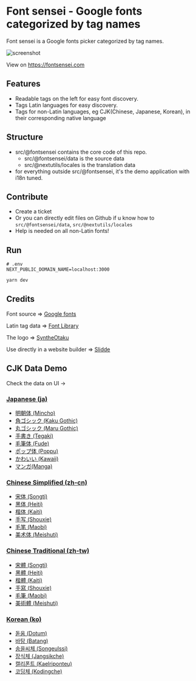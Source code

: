 # Font sensei - Google fonts categorized by tag names

Font sensei is a Google fonts picker categorized by tag names.

![screenshot](./public/screenshot.png)

View on https://fontsensei.com

## Features
- Readable tags on the left for easy font discovery.
- Tags Latin languages for easy discovery.
- Tags for non-Latin languages, eg CJK(Chinese, Japanese, Korean), in their corresponding native language

## Structure
- src/@fontsensei contains the core code of this repo.
  - src/@fontsensei/data is the source data
  - src/@nextutils/locales is the translation data
- for everything outside src/@fontsensei, it's the demo application with i18n tuned.

## Contribute
- Create a ticket
- Or you can directly edit files on Github if u know how to `src/@fontsensei/data`, `src/@nextutils/locales`
- Help is needed on all non-Latin fonts!

## Run

```
# .env
NEXT_PUBLIC_DOMAIN_NAME=localhost:3000
```

```bash
yarn dev
```

## Credits

Font source => [Google fonts](https://fonts.google.com)

Latin tag data => [Font Library](https://github.com/katydecorah/font-library)

The logo => [SyntheOtaku](https://syntheotaku.itch.io/anime-teacher-sprite)

Use directly in a website builder => [Slidde](https://slidde.co)


## CJK Data Demo
Check the data on UI ->

### [Japanese (ja)](https://fontsensei.com/ja)
- [明朝体 (Mincho)](https://fontsensei.com/ja/tag/mincho)
- [角ゴシック (Kaku Gothic)](https://fontsensei.com/ja/tag/kaku-gothic)
- [丸ゴシック (Maru Gothic)](https://fontsensei.com/ja/tag/maru-gothic)
- [手書き (Tegaki)](https://fontsensei.com/ja/tag/tegaki)
- [毛筆体 (Fude)](https://fontsensei.com/ja/tag/fude)
- [ポップ体 (Poppu)](https://fontsensei.com/ja/tag/poppu)
- [かわいい (Kawaii)](https://fontsensei.com/ja/tag/kawaii)
- [マンガ(Manga)](https://fontsensei.com/ja/tag/manga)

### [Chinese Simplified (zh-cn)](https://fontsensei.com/zh-cn)
- [宋体 (Songti)](https://fontsensei.com/zh-cn/tag/songti)
- [黑体 (Heiti)](https://fontsensei.com/zh-cn/tag/heiti)
- [楷体 (Kaiti)](https://fontsensei.com/zh-cn/tag/kaiti)
- [手写 (Shouxie)](https://fontsensei.com/zh-cn/tag/shouxie)
- [毛笔 (Maobi)](https://fontsensei.com/zh-cn/tag/maobi)
- [美术体 (Meishuti)](https://fontsensei.com/zh-cn/tag/meishuti)

### [Chinese Traditional (zh-tw)](https://fontsensei.com/zh-tw)
- [宋體 (Songti)](https://fontsensei.com/zh-tw/tag/songti)
- [黑體 (Heiti)](https://fontsensei.com/zh-tw/tag/heiti)
- [楷體 (Kaiti)](https://fontsensei.com/zh-tw/tag/kaiti)
- [手寫 (Shouxie)](https://fontsensei.com/zh-tw/tag/shouxie)
- [毛筆 (Maobi)](https://fontsensei.com/zh-tw/tag/maobi)
- [美術體 (Meishuti)](https://fontsensei.com/zh-tw/tag/meishuti)

### [Korean (ko)](https://fontsensei.com/ko)
- [돋움 (Dotum)](https://fontsensei.com/ko/tag/dotum)
- [바탕 (Batang)](https://fontsensei.com/ko/tag/batang)
- [송을씨체 (Songeulssi)](https://fontsensei.com/ko/tag/songeulssi)
- [장식체 (Jangsikche)](https://fontsensei.com/ko/tag/jangsikche)
- [캘리폰트 (Kaelriponteu)](https://fontsensei.com/ko/tag/kaelriponteu)
- [코딩체 (Kodingche)](https://fontsensei.com/ko/tag/kodingche)

